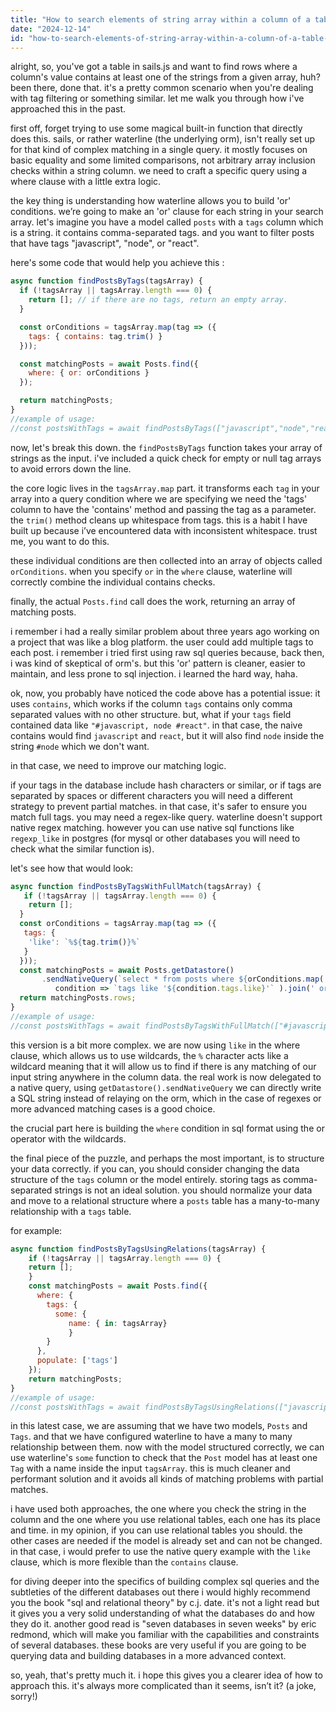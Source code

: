 ```yaml
---
title: "How to search elements of string array within a column of a table in sails js?"
date: "2024-12-14"
id: "how-to-search-elements-of-string-array-within-a-column-of-a-table-in-sails-js"
---
```


alright, so, you've got a table in sails.js and want to find rows where a column's value contains at least one of the strings from a given array, huh? been there, done that. it's a pretty common scenario when you're dealing with tag filtering or something similar. let me walk you through how i've approached this in the past.

first off, forget trying to use some magical built-in function that directly does this. sails, or rather waterline (the underlying orm), isn't really set up for that kind of complex matching in a single query. it mostly focuses on basic equality and some limited comparisons, not arbitrary array inclusion checks within a string column. we need to craft a specific query using a where clause with a little extra logic.

the key thing is understanding how waterline allows you to build 'or' conditions. we’re going to make an 'or' clause for each string in your search array. let's imagine you have a model called `posts` with a `tags` column which is a string. it contains comma-separated tags. and you want to filter posts that have tags "javascript", "node", or "react".

here's some code that would help you achieve this :

```javascript
async function findPostsByTags(tagsArray) {
  if (!tagsArray || tagsArray.length === 0) {
    return []; // if there are no tags, return an empty array.
  }

  const orConditions = tagsArray.map(tag => ({
    tags: { contains: tag.trim() }
  }));

  const matchingPosts = await Posts.find({
    where: { or: orConditions }
  });

  return matchingPosts;
}
//example of usage:
//const postsWithTags = await findPostsByTags(["javascript","node","react"]);
```

now, let's break this down. the `findPostsByTags` function takes your array of strings as the input. i've included a quick check for empty or null tag arrays to avoid errors down the line.

the core logic lives in the `tagsArray.map` part. it transforms each `tag` in your array into a query condition where we are specifying we need the 'tags' column to have the 'contains' method and passing the tag as a parameter. the `trim()` method cleans up whitespace from tags. this is a habit I have built up because i’ve encountered data with inconsistent whitespace. trust me, you want to do this.

these individual conditions are then collected into an array of objects called `orConditions`. when you specify `or` in the `where` clause, waterline will correctly combine the individual contains checks.

finally, the actual `Posts.find` call does the work, returning an array of matching posts.

i remember i had a really similar problem about three years ago working on a project that was like a blog platform. the user could add multiple tags to each post. i remember i tried first using raw sql queries because, back then, i was kind of skeptical of orm's. but this 'or' pattern is cleaner, easier to maintain, and less prone to sql injection. i learned the hard way, haha.

ok, now, you probably have noticed the code above has a potential issue: it uses `contains`, which works if the column `tags` contains only comma separated values with no other structure. but, what if your `tags` field contained data like `"#javascript, node #react"`. in that case, the naive contains would find `javascript` and `react`, but it will also find `node` inside the string `#node` which we don't want.

in that case, we need to improve our matching logic.

if your tags in the database include hash characters or similar, or if tags are separated by spaces or different characters you will need a different strategy to prevent partial matches. in that case, it's safer to ensure you match full tags. you may need a regex-like query. waterline doesn't support native regex matching. however you can use native sql functions like `regexp_like` in postgres (for mysql or other databases you will need to check what the similar function is).

let's see how that would look:

```javascript
async function findPostsByTagsWithFullMatch(tagsArray) {
   if (!tagsArray || tagsArray.length === 0) {
    return [];
  }
  const orConditions = tagsArray.map(tag => ({
   tags: {
    'like': `%${tag.trim()}%`
   }
  }));
  const matchingPosts = await Posts.getDatastore()
       .sendNativeQuery(`select * from posts where ${orConditions.map(
          condition => `tags like '${condition.tags.like}'` ).join(' or ')}`);
  return matchingPosts.rows;
}
//example of usage:
//const postsWithTags = await findPostsByTagsWithFullMatch(["#javascript","#node","#react"]);

```

this version is a bit more complex. we are now using `like` in the where clause, which allows us to use wildcards, the `%` character acts like a wildcard meaning that it will allow us to find if there is any matching of our input string anywhere in the column data. the real work is now delegated to a native query, using `getDatastore().sendNativeQuery` we can directly write a SQL string instead of relaying on the orm, which in the case of regexes or more advanced matching cases is a good choice.

the crucial part here is building the `where` condition in sql format using the or operator with the wildcards.

the final piece of the puzzle, and perhaps the most important, is to structure your data correctly. if you can, you should consider changing the data structure of the `tags` column or the model entirely. storing tags as comma-separated strings is not an ideal solution. you should normalize your data and move to a relational structure where a `posts` table has a many-to-many relationship with a `tags` table.

for example:

```javascript
async function findPostsByTagsUsingRelations(tagsArray) {
    if (!tagsArray || tagsArray.length === 0) {
    return [];
    }
    const matchingPosts = await Posts.find({
      where: {
        tags: {
          some: {
             name: { in: tagsArray}
             }
        }
      },
      populate: ['tags']
    });
    return matchingPosts;
}
//example of usage:
//const postsWithTags = await findPostsByTagsUsingRelations(["javascript","node","react"]);
```
in this latest case, we are assuming that we have two models, `Posts` and `Tags`. and that we have configured waterline to have a many to many relationship between them. now with the model structured correctly, we can use waterline's `some` function to check that the `Post` model has at least one `Tag` with a name inside the input `tagsArray`. this is much cleaner and performant solution and it avoids all kinds of matching problems with partial matches.

i have used both approaches, the one where you check the string in the column and the one where you use relational tables, each one has its place and time. in my opinion, if you can use relational tables you should. the other cases are needed if the model is already set and can not be changed. in that case, i would prefer to use the native query example with the `like` clause, which is more flexible than the `contains` clause.

for diving deeper into the specifics of building complex sql queries and the subtleties of the different databases out there i would highly recommend you the book "sql and relational theory" by c.j. date. it's not a light read but it gives you a very solid understanding of what the databases do and how they do it. another good read is "seven databases in seven weeks" by eric redmond, which will make you familiar with the capabilities and constraints of several databases. these books are very useful if you are going to be querying data and building databases in a more advanced context.

so, yeah, that's pretty much it. i hope this gives you a clearer idea of how to approach this. it's always more complicated than it seems, isn’t it? (a joke, sorry!)
